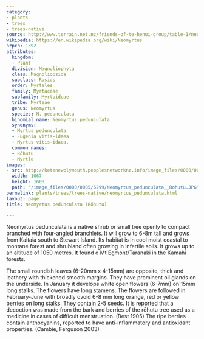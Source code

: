 ```yaml
---
category:
- plants
- trees
- trees-native
source: http://www.terrain.net.nz/friends-of-te-henui-group/table-1/neomyrtus-pedunculata-rohutu.html
wikipedia: https://en.wikipedia.org/wiki/Neomyrtus
nzpcn: 1392
attributes:
  kingdom:
  - Plant
  division: Magnoliophyta
  class: Magnoliopsida
  subclass: Rosids
  order: Myrtales
  family: Myrtaceae
  subfamily: Myrtoideae
  tribe: Myrteae
  genus: Neomyrtus
  species: N. pedunculata
  binomial name: Neomyrtus pedunculata
  synonyms:
  - Myrtus pedunculata
  - Eugenia vitis-idaea
  - Myrtus vitis-idaea,
  common names:
  - Rōhutu
  - Myrtle
images:
- src: http://ketenewplymouth.peoplesnetworknz.info/image_files/0000/0005/6299/Neomyrtus_pedunculata__Rohutu.JPG
  width: 1067
  height: 1600
  path: "/image_files/0000/0005/6299/Neomyrtus_pedunculata__Rohutu.JPG"
permalink: plants/trees/trees-native/neomyrtus_pedunculata.html
layout: page
title: Neomyrtus pedunculata (Rōhutu)

---
```

Neomyrtus pedunculata is a native shrub or small tree openly to compact branched with four-angled branchlets. It will grow to 6-8m tall and grows from Kaitaia south to Stewart Island. Its habitat is in cool moist coastal to montane forest and shrubland often growing in infertile soils. It grows up to an altitude of 1050 metres. It found o Mt Egmont/Taranaki in the Kamahi forests.

The small roundish leaves (6-20mm x 4-15mm) are opposite, thick and leathery with thickened smooth margins. They have prominent oil glands on the underside. 
In January it develops white open flowers (6-7mm) on 15mm long stalks. The flowers have long stamens. The flowers are followed in February-June with broadly ovoid 6-8 mm long orange, red or yellow berries on long stalks. They contain 2-5 seeds.
It is reported that a decoction was made from the bark and berries of the rōhutu tree used as a medicine in cases of difficult menstruation. (Best 1905) The ripe berries contain anthocyanins, reported to have anti-inflammatory and antioxidant properties. (Cambie, Ferguson 2003)
